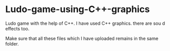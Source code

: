 # Ludo-game-using-C++-graphics

Ludo game with the help of C++. I have used C++ graphics. there are sou d effects too.

Make sure that all these files which I have uploaded remains in the same folder. 
